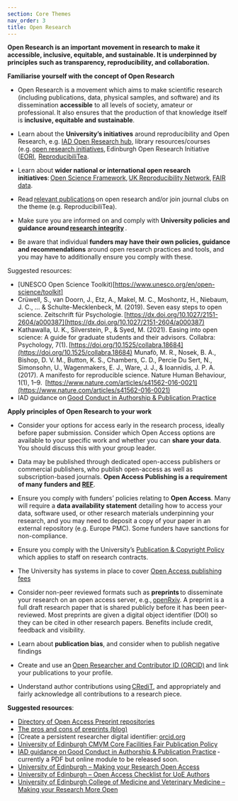 ```yaml
---
section: Core Themes
nav_order: 3
title: Open Research
---
```


**Open Research is an important movement in research to make it accessible, inclusive, equitable, and sustainable. It is underpinned by principles such as transparency, reproducibility, and collaboration.**  




**Familiarise yourself with the concept of Open Research**

- Open Research is a movement which aims to make scientific research (including publications, data, physical samples, and software) and its dissemination **accessible** to all levels of society, amateur or professional. It also ensures that the production of that knowledge itself is **inclusive, equitable and sustainable**. 

- Learn about the **University’s initiatives** around reproducibility and Open Research, e.g. [IAD Open Research hub](https://support-for-researchers.ed.ac.uk/getting-started/doing-research/open-research), library resources/courses (e.g. [open research initiatives](https://library.ed.ac.uk/research-support/open-research), Edinburgh Open Research Initiative ([EORI](https://edopenresearch.wordpress.com/),  [ReproducibiliTea](https://reproducibilitea.org/). 

- Learn about **wider national or international open research initiatives**: [Open Science Framework](https://osf.io/), [UK Reproducibility Network](https://www.ukrn.org/), [FAIR data](https://fairsharing.org/). 

- Read [relevant publications](https://rpt-rl.netlify.app/) on open research and/or join journal clubs on the theme (e.g. ReproducibiliTea). 

- Make sure you are informed on and comply with **University policies and guidance around [research integrity](https://research-office.ed.ac.uk/research-integrity)** . 

- Be aware that individual **funders may have their own policies, guidance and recommendations** around open research practices and tools, and you may have to additionally ensure you comply with these. 


  

Suggested resources:  

- [UNESCO Open Science Toolkit)[https://www.unesco.org/en/open-science/toolkit]
- Crüwell, S., van Doorn, J., Etz, A., Makel, M. C., Moshontz, H., Niebaum, J. C., ... & Schulte-Mecklenbeck, M. (2019). Seven easy steps to open science. Zeitschrift für Psychologie. [https://dx.doi.org/10.1027/2151-2604/a000387](https://dx.doi.org/10.1027/2151-2604/a000387)
- Kathawalla, U. K., Silverstein, P., & Syed, M. (2021). Easing into open science: A guide for graduate students and their advisors. Collabra: Psychology, 7(1). [https://doi.org/10.1525/collabra.18684](https://doi.org/10.1525/collabra.18684)
Munafò, M. R., Nosek, B. A., Bishop, D. V. M., Button, K. S., Chambers, C. D., Percie Du Sert, N., Simonsohn, U., Wagenmakers, E. J., Ware, J. J., & Ioannidis, J. P. A. (2017). A manifesto for reproducible science. Nature Human Behaviour, 1(1), 1–9.  [https://www.nature.com/articles/s41562-016-0021](https://www.nature.com/articles/s41562-016-0021)
- IAD guidance on [Good Conduct in Authorship & Publication Practice](https://www.docs.hss.ed.ac.uk/iad/Researchers/Research_staff/Good_conduct_in_authorship_and_publication_practice_an_introductory_guide.pdf)




**Apply principles of Open Research to your work**

- Consider your options for access early in the research process, ideally before paper submission. Consider which Open Access options are available to your specific work and whether you can **share your data**. You should discuss this with your group leader.  

- Data may be published through dedicated open-access publishers or commercial publishers, who publish open-access as well as subscription-based journals. **Open Access Publishing is a requirement of many funders and [REF](https://2029.ref.ac.uk/about/how-to-get-involved/ref-2029-open-access-policy-consultation/)**.

- Ensure you comply with funders’ policies relating to **Open Access**. Many will require a **data availability statement** detailing how to access your data, software used, or other research materials underpinning your research, and you may need to deposit a copy of your paper in an external repository (e.g. Europe PMC). Some funders have sanctions for non-compliance.  

- Ensure you comply with the University’s [Publication & Copyright Policy](https://information-services.ed.ac.uk/about/policies-and-regulations/research-publications) which applies to staff on research contracts. 

- The University has systems in place to cover [Open Access publishing fees](https://library.ed.ac.uk/research-support/publish-research/open-access/read-and-publish-journals)

- Consider non-peer reviewed formats such as **preprints** to disseminate your research on an open access server, e.g., [openRxiv](https://openrxiv.org/). A preprint is a full draft research paper that is shared publicly before it has been peer-reviewed. Most preprints are given a digital object identifier (DOI) so they can be cited in other research papers. Benefits include credit, feedback and visibility.  

- Learn about **publication bias**, and consider when to publish negative findings 

- Create and use an [Open Researcher and Contributor ID (ORCID)](https://orcid.org/) and link your publications to your profile. 

- Understand author contributions using [CRediT](https://credit.niso.org/), and appropriately and fairly acknowledge all contributions to a research piece. 


**Suggested resources**:  

- [Directory of Open Access Preprint repositories](https://doapr.coar-repositories.org/repositories/)
- [The pros and cons of preprints (blog)](https://blog.mdpi.com/2023/03/27/preprints-pros-cons/)
- [Create a persistent researcher digital identifier: [orcid.org](https://orcid.org/) 
- [University of Edinburgh CMVM Core Facilities Fair Publication Policy](https://www.ed.ac.uk/files/atoms/files/cmvm_core_facilities_fair_publication_policy_0.pdf)
- [IAD guidance on Good Conduct in Authorship & Publication Practice](https://www.docs.hss.ed.ac.uk/iad/Researchers/Research_staff/Good_conduct_in_authorship_and_publication_practice_an_introductory_guide.pdf) - currently a PDF but online module to be released soon.  
- [University of Edinburgh – Making your Research Open Access](https://library.ed.ac.uk/research-support/publish-research/open-access) 
- [University of Edinburgh – Open Access Checklist for UoE Authors](https://library.ed.ac.uk/research-support/publish-research/open-access/open-access-checklist-for-uoe-authors)
- [University of Edinburgh College of Medicine and Veterinary Medicine – Making your Research More Open](https://medicine-vet-medicine.ed.ac.uk/our-research/cmvm-research-support/open-research/make-your-research-more-open)
